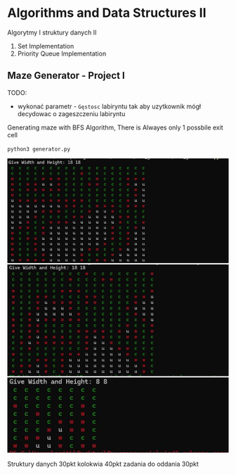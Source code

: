 # Algorithms and Data Structures II
Algorytmy I struktury danych II


1) Set Implementation 
2) Priority Queue Implementation

## Maze Generator - Project I
TODO:
* wykonać parametr - `Gęstosc` labiryntu tak aby uzytkownik mógł decydowac o zageszczeniu labiryntu 

Generating maze with BFS Algorithm, There is Alwayes only 1 possbile exit cell

`python3 generator.py`

![Alter Teskt](./include/lab1.JPG)
![Alter Teskt](./include/lab2.JPG)
![Alter Teskt](./include/lab3.JPG)



Struktury danych 30pkt
kolokwia 40pkt
zadania do oddania 30pkt
